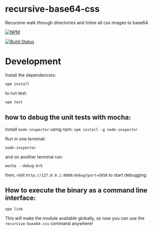 # recursive-base64-css 

Recursive walk through directories and Inline all css images to base64.

[![NPM](https://nodei.co/npm/recursive-base64-css.png)](https://nodei.co/npm/recursive-base64-css/)

[![Build Status](https://travis-ci.org/PauloLuan/recursive-base64-css.svg)](https://travis-ci.org/PauloLuan/recursive-base64-css)

# Development

Install the dependencies:

	npm install

to run test:
``` js
npm test
```

## how to debug the unit tests with mocha:

Install `node-inspector` using npm: `npm install -g node-inspector` 

Run in one terminal:

	node-inspector

and on another terminal run:
	
	mocha --debug-brk

then, visit `http://127.0.0.1:8080/debug?port=5858` to start debugging.

## How to execute the binary as a command line interface: 

	npm link

This will make the module available globally, so now you can use the `recursive-base64-css` command anywhere!